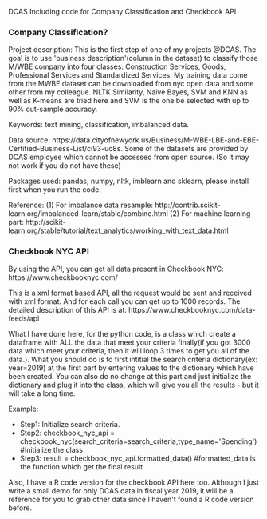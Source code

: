 <h> DCAS </h>
Including code for Company Classification and Checkbook API 

<h3>Company Classification?</h2>
<p>Project description: This is the first step of one of my projects @DCAS. The goal is to use 'business description'(column in the dataset) to classify those M/WBE company into four classes: Construction Services, Goods, Professional Services and Standardized Services. My training data come from the MWBE dataset can be downloaded from nyc open data and some other from my colleague. NLTK Similarity, Naive Bayes, SVM and KNN as well as K-means are tried here and SVM is the one be selected with up to 90% out-sample accuracy. </p>
<p>Keywords: text mining, classification, imbalanced data.</p>

<p>Data source: https://data.cityofnewyork.us/Business/M-WBE-LBE-and-EBE-Certified-Business-List/ci93-uc8s. Some of the datasets are provided by DCAS employee which cannot be accessed from open sourse. (So it may not work if you do not have these)</p>

<p>Packages used: pandas, numpy, nltk, imblearn and sklearn, please install first when you run the code.</p>

<p>Reference: (1) For imbalance data resample: http://contrib.scikit-learn.org/imbalanced-learn/stable/combine.html (2) For machine learning part: http://scikit-learn.org/stable/tutorial/text_analytics/working_with_text_data.html </p>
<p></p>
<h3>Checkbook NYC API</h3>
<p>By using the API, you can get all data present in Checkbook NYC: https://www.checkbooknyc.com/</p>
<p>This is a xml format based API, all the request would be sent and received with xml format. And for each call you can get up to 1000 records. The detailed description of this API is at: https://www.checkbooknyc.com/data-feeds/api</p>
<p>What I have done here, for the python code, is a class which create a dataframe with ALL the data that meet your criteria finally(if you got 3000 data which meet your criteria, then it will loop 3 times to get you all of the data.). What you should do is to first intitial the search criteria dictionary(ex: year=2019) at the first part by entering values to the dictionary which have been created. You can also do no change at this part and just initialize the dictionary and plug it into the class, which will give you all the results - but it will take a long time.</p>
<p>Example:</p>
<ul><li>Step1: Initialize search criteria.</li>
<li>Step2: checkbook_nyc_api = checkbook_nyc(search_criteria=search_criteria,type_name='Spending') #Initialize the class</li>
<li>Step3: result = checkbook_nyc_api.formatted_data() #formatted_data is the function which get the final result</li></ul>

<p>Also, I have a R code version for the checkbook API here too. Although I just write a small demo for only DCAS data in fiscal year 2019, it will be a reference for you to grab other data since I haven't found a R code version before.</p>
